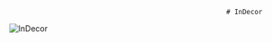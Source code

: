                                                           # InDecor

![InDecor](https://portfolio-douglas-six.vercel.app/img/screenshots/inDecorLG.png)

